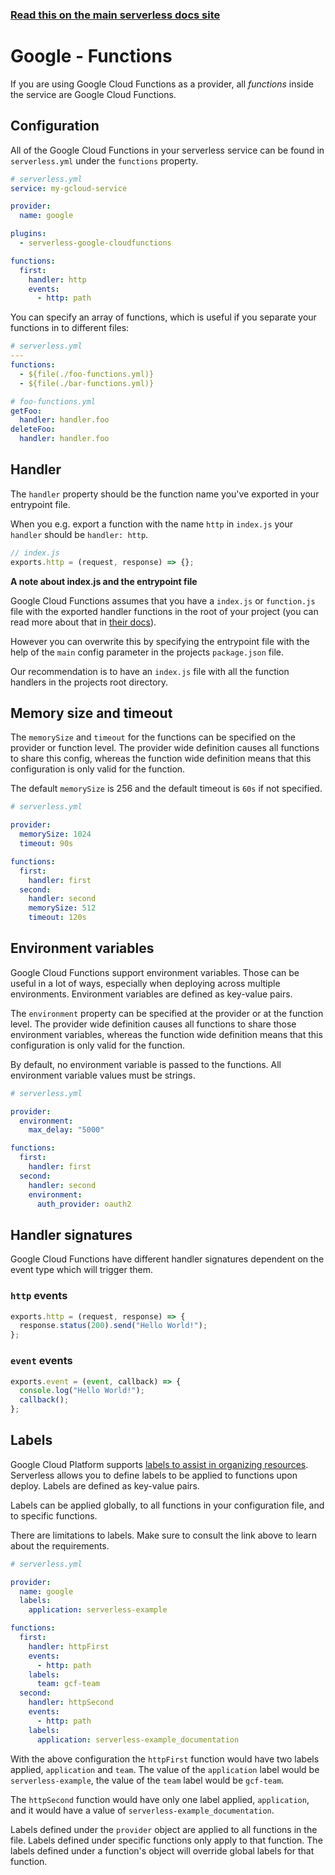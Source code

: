 <!--
title: Serverless Framework - Google Cloud Functions Guide - Functions
menuText: Functions
menuOrder: 5
description: How to configure Google Cloud Functions in the Serverless Framework
layout: Doc
-->

<!-- DOCS-SITE-LINK:START automatically generated  -->

### [Read this on the main serverless docs site](https://www.serverless.com/framework/docs/providers/google/guide/functions)

<!-- DOCS-SITE-LINK:END -->

# Google - Functions

If you are using Google Cloud Functions as a provider, all _functions_ inside the service are Google Cloud Functions.

## Configuration

All of the Google Cloud Functions in your serverless service can be found in `serverless.yml` under the `functions` property.

```yml
# serverless.yml
service: my-gcloud-service

provider:
  name: google

plugins:
  - serverless-google-cloudfunctions

functions:
  first:
    handler: http
    events:
      - http: path
```

You can specify an array of functions, which is useful if you separate your functions in to different files:

```yml
# serverless.yml
---
functions:
  - ${file(./foo-functions.yml)}
  - ${file(./bar-functions.yml)}
```

```yml
# foo-functions.yml
getFoo:
  handler: handler.foo
deleteFoo:
  handler: handler.foo
```

## Handler

The `handler` property should be the function name you've exported in your entrypoint file.

When you e.g. export a function with the name `http` in `index.js` your `handler` should be `handler: http`.

```javascript
// index.js
exports.http = (request, response) => {};
```

**A note about index.js and the entrypoint file**

Google Cloud Functions assumes that you have a `index.js` or `function.js` file with the exported handler functions in the root of your project (you can read more about that in [their docs](https://cloud.google.com/functions/docs/deploying/)).

However you can overwrite this by specifying the entrypoint file with the help of the `main` config parameter in the projects `package.json` file.

Our recommendation is to have an `index.js` file with all the function handlers in the projects root directory.

## Memory size and timeout

The `memorySize` and `timeout` for the functions can be specified on the provider or function level. The provider wide definition causes all functions to share this config, whereas the function wide definition means that this configuration is only valid for the function.

The default `memorySize` is 256 and the default timeout is `60s` if not specified.

```yml
# serverless.yml

provider:
  memorySize: 1024
  timeout: 90s

functions:
  first:
    handler: first
  second:
    handler: second
    memorySize: 512
    timeout: 120s
```

## Environment variables

Google Cloud Functions support environment variables. Those can be useful in a lot of ways, especially when deploying across multiple environments. Environment variables are defined as key-value pairs.

The `environment` property can be specified at the provider or at the function level. The provider wide definition causes all functions to share those environment variables, whereas the function wide definition means that this configuration is only valid for the function.

By default, no environment variable is passed to the functions. All environment variable values must be strings.

```yml
# serverless.yml

provider:
  environment:
    max_delay: "5000"

functions:
  first:
    handler: first
  second:
    handler: second
    environment:
      auth_provider: oauth2
```

## Handler signatures

Google Cloud Functions have different handler signatures dependent on the event type which will trigger them.

### `http` events

```javascript
exports.http = (request, response) => {
  response.status(200).send("Hello World!");
};
```

### `event` events

```javascript
exports.event = (event, callback) => {
  console.log("Hello World!");
  callback();
};
```

## Labels

Google Cloud Platform supports [labels to assist in organizing resources](https://cloud.google.com/resource-manager/docs/creating-managing-labels).
Serverless allows you to define labels to be applied to functions upon deploy.
Labels are defined as key-value pairs.

Labels can be applied globally, to all functions in your configuration file, and to specific functions.

There are limitations to labels. Make sure to consult the link above to learn about the requirements.

```yml
# serverless.yml

provider:
  name: google
  labels:
    application: serverless-example

functions:
  first:
    handler: httpFirst
    events:
      - http: path
    labels:
      team: gcf-team
  second:
    handler: httpSecond
    events:
      - http: path
    labels:
      application: serverless-example_documentation
```

With the above configuration the `httpFirst` function would have two labels applied, `application` and `team`.
The value of the `application` label would be `serverless-example`, the value of the `team` label would be `gcf-team`.

The `httpSecond` function would have only one label applied, `application`, and it would have a value of `serverless-example_documentation`.

Labels defined under the `provider` object are applied to all functions in the file.
Labels defined under specific functions only apply to that function.
The labels defined under a function's object will override global labels for that function.

